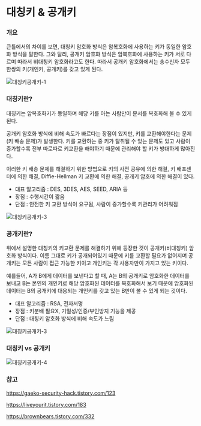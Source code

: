 # 대칭키 & 공개키
### 개요

큰틀에서의 차이를 보면, 대칭키 암호화 방식은 암복호화에 사용하는 키가 동일한 암호화 방식을 말한다. 그와 달리, 공개키 암호화 방식은 암복호화에 사용하는 키가 서로 다르며 따라서 비대칭키 암호화라고도 한다. 따라서 공개키 암호화에서는 송수신자 모두 한쌍의 키(개인키, 공개키)를 갖고 있게 된다.



![대칭키공개키-1]()

### 대칭키란?

대칭키는 암복호화키가 동일하며 해당 키를 아는 사람만이 문서를 복호화해 볼 수 있게 된다.

공개키 암호화 방식에 비해 속도가 빠르다는 장점이 있지만, 키를 교환해야한다는 문제(키 배송 문제)가 발생한다. 키를 교환하는 중 키가 탈취될 수 있는 문제도 있고 사람이 증가할수록 전부 따로따로 키교환을 해야하기 때문에 관리해야 할 키가 방대하게 많아진다.

이러한 키 배송 문제를 해결하기 위한 방법으로 키의 사전 공유에 의한 해결, 키 배포센터에 의한 해결, Diffie-Hellman 키 교환에 의한 해결, 공개키 암호에 의한 해결이 있다.

- 대표 알고리즘 : DES, 3DES, AES, SEED, ARIA 등
- 장점 : 수행시간이 짧음
- 단점 : 안전한 키 교환 방식이 요구됨, 사람이 증가할수록 키관리가 어려워짐



![대칭키공개키-3]()





### 공개키란?

위에서 설명한 대칭키의 키교환 문제를 해결하기 위해 등장한 것이 공개키(비대칭키) 암호화 방식이다. 이름 그대로 키가 공개되어있기 때문에 키를 교환할 필요가 없어지며 공개키는 모든 사람이 접근 가능한 키이고 개인키는 각 사용자만이 가지고 있는 키이다.

예를들어, A가 B에게 데이터를 보낸다고 할 때, A는 B의 공개키로 암호화한 데이터를 보내고 B는 본인의 개인키로 해당 암호화된 데이터를 복호화해서 보기 때문에 암호화된 데이터는 B의 공개키에 대응되는 개인키를 갖고 있는 B만이 볼 수 있게 되는 것이다.

- 대표 알고리즘 : RSA, 전자서명
- 장점 : 키분배 필요X, 기밀성/인증/부인방지 기능을 제공
- 단점 : 대칭키 암호화 방식에 비해 속도가 느림


![대칭키공개키-3]()

### 대칭키 vs 공개키

![대칭키공개키-4]()



### 참고

https://gaeko-security-hack.tistory.com/123

https://liveyourit.tistory.com/183

https://brownbears.tistory.com/332